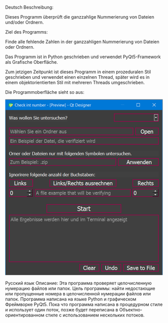 Deutsch 
Beschreibung:



Dieses Programm überprüft die ganzzahlige Nummerierung von Dateien und/oder Ordnern.


Ziel des Programms: 


Finde alle fehlende Zahlen in der ganzzahligen Nummerierung von Dateien oder Ordnern.




Das Programm ist in Python geschrieben und verwendet PyQt5-Framework als Grafische Oberfläche.


Zum jetzigen Zeitpunkt ist dieses Programm in einem prozeduralen Stil geschrieben und verwendet einen einzelnen Thread, später wird es in einem objektorientierten Stil mit mehreren Threads umgeschrieben.


Die Programmoberfläche sieht so aus:





![GUI](https://github.com/oleg-popov4/check_int_file_num/blob/master/image/FileUi.png)






Русский язык 
Описание:
Эта программа проверяет целочисленную нумерацию файлов или папок.
Цель программы: найти недостающие или пропущенные номера в целочисленной нумерации файлов или папок.
Программа написана на языке Python и графическом Фреймворке PyQt5.
Пока что программа написана в процедурном стиле и использует один поток, позже будет переписана в Объектно-ориентированном стиле с использованием нескольких потоков.
